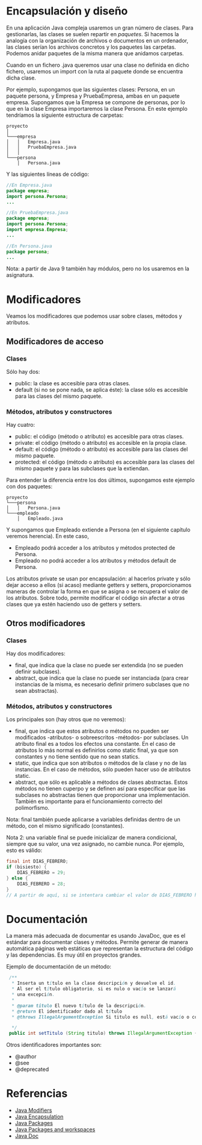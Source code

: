 # Encapsulación y diseño

En una aplicación Java compleja usaremos un gran número de clases. Para gestionarlas, las clases se suelen repartir en *paquetes*. Si hacemos la analogía con la organización de archivos o documentos en un ordenador, las clases serían los archivos concretos y los paquetes las carpetas. Podemos anidar paquetes de la misma manera que anidamos carpetas. 

Cuando en un fichero .java queremos usar una clase no definida en dicho fichero, usaremos un import con la ruta al paquete donde se encuentra dicha clase. 

Por ejemplo, supongamos que las siguientes clases: Persona, en un paquete persona, y Empresa y PruebaEmpresa, ambas en un paquete empresa. Supongamos que la Empresa se compone de personas, por lo que en la clase Empresa importaremos la clase Persona. En este ejemplo tendríamos la siguiente estructura de carpetas:

```
proyecto
│
└───empresa
│   │   Empresa.java
│   │   PruebaEmpresa.java
│   │
└───persona
    │   Persona.java
```

Y las siguientes líneas de código: 

```java
//En Empresa.java
package empresa;
import persona.Persona;
...
```

```java
//En PruebaEmpresa.java
package empresa;
import persona.Persona;
import empresa.Empresa;
...
```

```java
//En Persona.java
package persona;
...
```
Nota: a partir de Java 9 también hay módulos, pero no los usaremos en la asignatura. 

# Modificadores

Veamos los modificadores que podemos usar sobre clases, métodos y atributos. 

## Modificadores de acceso

### Clases

Sólo hay dos: 
* public: la clase es accesible para otras clases.
* default (si no se pone nada, se aplica éste): la clase sólo es accesible para las clases del mismo paquete. 

### Métodos, atributos y constructores

Hay cuatro:
* public: el código (método o atributo) es accesible para otras clases.
* private: el código (método o atributo) es accesible en la propia clase.
* default: el código (método o atributo) es accesible para las clases del mismo paquete. 
* protected: el código (método o atributo) es accesible para las clases del mismo paquete y para las subclases que la extiendan.

Para entender la diferencia entre los dos últimos, supongamos este ejemplo con dos paquetes:

```
proyecto
└───persona
│   │   Persona.java
└───empleado
    │   Empleado.java
```
Y supongamos que Empleado extiende a Persona (en el siguiente capítulo veremos herencia). En este caso, 
* Empleado podrá acceder a los atributos y métodos protected de Persona.
* Empleado no podrá acceder a los atributos y métodos default de Persona.

Los atributos private se usan por encapsulación: al hacerlos private y sólo dejar acceso a ellos (si acaso) mediante getters y setters, proporcionamos maneras de controlar la forma en que se asigna o se recupera el valor de los atributos. Sobre todo, permite modificar el código sin afectar a otras clases que ya estén haciendo uso de getters y setters.

## Otros modificadores

### Clases

Hay dos modificadores:
* final, que indica que la clase no puede ser extendida (no se pueden definir subclases).
* abstract, que indica que la clase no puede ser instanciada (para crear instancias de la misma, es necesario definir primero subclases que no sean abstractas).

### Métodos, atributos y constructores

Los principales son (hay otros que no veremos): 
* final, que indica que estos atributos o métodos no pueden ser modificados -atributos- o sobreescritos -métodos- por subclases. Un atributo final es a todos los efectos una constante. En el caso de atributos lo más normal es definirlos como static final, ya que son constantes y no tiene sentido que no sean statics. 
* static, que indica que son atributos o métodos de la clase y no de las instancias. En el caso de métodos, sólo pueden hacer uso de atributos static. 
* abstract, que sólo es aplicable a métodos de clases abstractas. Estos métodos no tienen cuperpo y se definen así para especificar que las subclases no abstractas tienen que proporcionar una implementación. También es importante para el funcionamiento correcto del polimorfismo. 

Nota: final también puede aplicarse a variables definidas dentro de un método, con el mismo significado (constantes).

Nota 2: una variable final se puede inicializar de manera condicional, siempre que su valor, una vez asignado, no cambie nunca. Por ejemplo, esto es válido: 

```java
final int DIAS_FEBRERO;
if (bisiesto) {
    DIAS_FEBRERO = 29;
} else {
    DIAS_FEBRERO = 28;
}
// A partir de aquí, si se intentara cambiar el valor de DIAS_FEBRERO habría una excepción. 
```

# Documentación

La manera más adecuada de documentar es usando JavaDoc, que es el estándar para documentar clases y métodos. Permite generar de manera automática páginas web estáticas que representan la estructura del código y las dependencias. Es muy útil en proyectos grandes. 

Ejemplo de documentación de un método:

```java
 /**
  * Inserta un título en la clase descripción y devuelve el id.
  * Al ser el título obligatorio, si es nulo o vacío se lanzará
  * una excepción.
  *
  * @param titulo El nuevo título de la descripción.
  * @return El identificador dado al título
  * @throws IllegalArgumentException Si titulo es null, está vacío o contiene sólo espacios.

  */
 public int setTitulo (String titulo) throws IllegalArgumentException {...}
```

Otros identificadores importantes son: 
* @author
* @see
* @deprecated

# Referencias

* [Java Modifiers](https://www.w3schools.com/java/java_modifiers.asp)
* [Java Encapsulation](https://www.w3schools.com/java/java_encapsulation.asp)
* [Java Packages](https://www.w3schools.com/java/java_packages.asp)
* [Java Packages and workspaces](https://www3.ntu.edu.sg/home/ehchua/programming/java/J9c_PackageClasspath.html)
* [Java Doc](https://es.wikipedia.org/wiki/Javadoc)